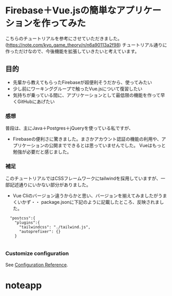 # Firebase＋Vue.jsの簡単なアプリケーションを作ってみた

こちらのチュートリアルを参考にさせていただきました。
(https://note.com/kyo_game_theory/n/n6a90113a2f98)
チュートリアル通りに作っただけなので、今後機能を拡張していきたいと考えています。

## 目的
- 先輩から教えてもらったFirebaseが超便利そうだから、使ってみたい
- 少し前にワーキンググループで触ったVue.jsについて復習したい
- 気持ちが乗っている間に、アプリケーションとして最低限の機能を作って早くGitHubにあげたい

### 感想
普段は、主にJava＋Postgres＋jQueryを使っている私ですが、
- Firebaseの便利さに驚きました。まさかアカウント認証の機能の利用や、アプリケーションの公開までできるとは思っていませんでした。
Vueはもっと勉強が必要だと感じました。

### 補足 
このチュートリアルではCSSフレームワークにtailwindを採用していますが、一部記述通りにいかない部分がありました。
- Vue Cliのバージョン違うからかと思い、バージョンを揃えてみましたがうまくいかず・・
package.jsonに下記のように記載したところ、反映されました。

```
  "postcss":{
    "plugins":{
      "tailwindcss": "./tailwind.js",
      "autoprefixer": {}
    }
    
```

### Customize configuration
See [Configuration Reference](https://cli.vuejs.org/config/).
# noteapp
